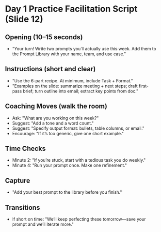 # Day 1 Practice Facilitation Script (Slide 12)

## Opening (10–15 seconds)
- "Your turn! Write two prompts you’ll actually use this week. Add them to the Prompt Library with your name, team, and use case."

## Instructions (short and clear)
- "Use the 6-part recipe. At minimum, include Task + Format."
- "Examples on the slide: summarize meeting + next steps; draft first-pass brief; turn outline into email; extract key points from doc."

## Coaching Moves (walk the room)
- Ask: "What are you working on this week?"
- Suggest: "Add a tone and a word count."
- Suggest: "Specify output format: bullets, table columns, or email."
- Encourage: "If it’s too generic, give one short example."

## Time Checks
- Minute 2: "If you’re stuck, start with a tedious task you do weekly."
- Minute 4: "Run your prompt once. Make one refinement."

## Capture
- "Add your best prompt to the library before you finish."

## Transitions
- If short on time: "We’ll keep perfecting these tomorrow—save your prompt and we’ll iterate more."




